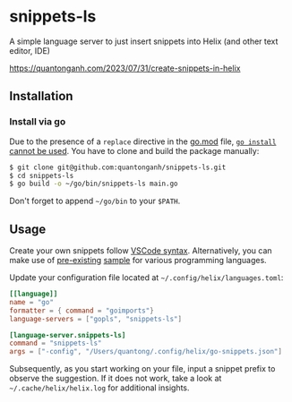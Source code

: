 # snippets-ls
A simple language server to just insert snippets into Helix (and other text editor, IDE)

https://quantonganh.com/2023/07/31/create-snippets-in-helix

## Installation

### Install via go

Due to the presence of a `replace` directive in the [go.mod](https://github.com/quantonganh/snippets-ls/blob/main/go.mod#L13) file, [`go install` cannot be used](https://github.com/golang/go/issues/44840). You have to clone and build the package manually:

```sh
$ git clone git@github.com:quantonganh/snippets-ls.git
$ cd snippets-ls
$ go build -o ~/go/bin/snippets-ls main.go
```

Don't forget to append `~/go/bin` to your `$PATH`.

## Usage

Create your own snippets follow [VSCode syntax](https://code.visualstudio.com/docs/editor/userdefinedsnippets#_create-your-own-snippets). Alternatively, you can make use of [pre-existing](https://github.com/microsoft/vscode-go/blob/master/snippets/go.json) [sample](https://github.com/rust-lang/vscode-rust/blob/master/snippets/rust.json) for various programming languages.

Update your configuration file located at `~/.config/helix/languages.toml`:

```toml
[[language]]
name = "go"
formatter = { command = "goimports"}
language-servers = ["gopls", "snippets-ls"]

[language-server.snippets-ls]
command = "snippets-ls"
args = ["-config", "/Users/quantong/.config/helix/go-snippets.json"]
```

Subsequently, as you start working on your file, input a snippet prefix to observe the suggestion.
If it does not work, take a look at `~/.cache/helix/helix.log` for additional insights.
